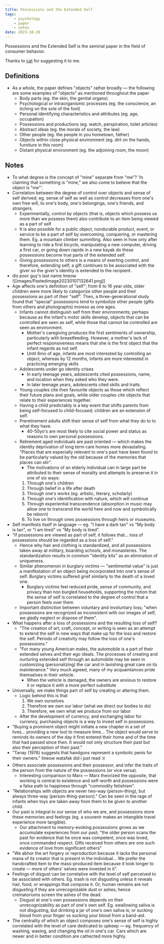 ```yaml
---
title: Possessions and the Extended Self
tags: 
    - psychology
    - paper
    - notes
date: 2023-10-28
---
```


Possessions and the Extended Self is the seminal paper in the field of consumer behavior. 

Thanks to [cat](https://twitter.com/cl207) for suggesting it to me.

## Definitions
- As a whole, the paper defines "objects" rather broadly — the following are some examples of "objects" as mentioned throughout the paper
    - Body parts (eg. the skin, the genital organs)
    - Psychological or intraorganismic processes (eg. the conscience, an itching on the sole of the foot)
    - Personal identifying characteristics and attributes (eg. age, occupation)
    - Possessions and productions (eg. watch, perspiration, toilet articles)
    - Abstract ideas (eg. the morals of society, the law)
    - Other people (eg. the people in you hometown, father)
    - Objects within close physical environment (eg. dirt on the hands, furniture in this room)
    - Distant physical environment (eg. the adjoining room, the moon)

## Notes
- To what degree is the concept of "mine" separate from "me"? 'In claiming that something is "mine," we also come to believe that the object is "me"'.
- Correlation between the degree of control over objects and sense of self derived; eg. sense of self as well as control decreases from one's own free will, to one's body, one's belongings, one's friends, and strangers.
    - Experimentally, control _by_ objects (that is, objects which possess us more than we possess them) also contribute to an item being viewed as a part of self 
    - It is also possible for a public object, nondurable product, event, or service to be a part of self by overcoming, conquering, or mastering them. Eg. a mountain climber summiting. Also seen in how only after learning to ride a first bicycle, manipulating a new computer, driving a first car, or going down rapids in a new kayak do these possessions become true parts of the extended self.
    - Giving possessions to others is a means of exerting control, and therefore, extending self; a gift continues to be associated with the giver so the giver's identity is extended to the recipient. 
- dis poor guy's last name lmeow  
![[images/Pastedimage20230107132641.png]]
- Age affects one's definition of "self"; from 6 to 16 year olds, older children were more likely to categorize other people and their possessions as part of their "self". Then, a three-generational study found that "special" possessions tend to symbolize other people (gifts from others and photographs) moreso as one ages.
    - Infants cannot distinguish self from their environments; perhaps because as the infant's motor skills develop, objects that can be controlled are seen as self, while those that cannot be controlled are seen as environment.
        - Mother's caregiving produces the first sentiments of ownership, particularly with breastfeeding. However, a mother's lack of perfect responsiveness means that she is the first object that the infant regards as not self.
        - Until 6mo of age, infants are most interested by controlling an object, whereas by 12 months, infants are more interested in practicing emerging skills
    - Adolescents under go identity crises
        - In early teenage years, adolescents cited possessions, name, and location when they asked who they were.
        - In later teenage years, adolescents cited skills and traits.
    - Young couples cite their favourite objects as those which reflect their future plans and goals, while older couples cite objects that relate to their experiences together.
    - Having a child predictably is a key event that shifts parents from being self-focused to child-focused; children are an extension of self.
    - Preretirement adults shift their sense of self from what they do to to what they have.
        - 40-50yo's are most likely to cite social power and status as reasons to own personal possessions.
    - Retirement aged individuals are past oriented — which makes the identity deprivation of long term care homes more devastating. "Places that are especially relevant to one's past have been found to be particularly valued by the old because of the memories that places can stir".
        - The motivations of an elderly individual can in large part be attributed to their sense of morality and attempts to preserve it in one of six ways:
        1. Through one's children
        2. Through belief in a life after death
        3. Through one's works (eg. artistic, literary, scholarly)
        4. Through one's identification with nature, which will continue 
        5. Through experiential transcendence (absorption in music may allow one to transcend the world here and now and symbolically be reborn)
        6. To live on through ones possessions through heirs or museums.
- Self manifests itself in language — eg. "I have a dark tan" vs "My body is tan", or "I am tired" vs "My body is tired".
- "If possessions are viewed as part of self, it follows that... loss of possessions should be regarded as a loss of self."
    - Hence why hair and clothing is standardized, and all possessions taken away at military, boarding schools, and monasteries. The standardization results in common "identity kits" as an elimination of uniqueness.
    - Similar phenomenon in burglary victims — "sentimental value" is just a manifestation of an object being incorporated into one's sense of self. Burglary victims suffered grief similarly to the death of a loved one.
        - Burglary victims feel reduced pride, sense of community, and privacy than non burgled households, supporting the notion that the sense of self is correlated to the degree of control that a person feels over them
    - Important distinction between voluntary and involuntary loss; "when possessions are recognized as inconsistent with our images of self, we gladly neglect or dispose of them".
- What happens after a loss of possessions and the resulting loss of self?
    - "The creation of art, craft, concept, or writing is seen as an attempt to extend the self in new ways that make up for the loss and restore the self. Periods of creativity may follow the loss of one's possessions."
    - "For many young American males, the automobile is a part of their extended selves and their ego ideals. The processes of creating and nurturing extended self through an automobile may be seen in customizing (personalizing) the car and in lavishing great care on its maintenance." Very much agreed, many of my acquaintances pride themselves in their vehicle.
        - When the vehicle is damaged, the owners are anxious to restore it or replace it with a more perfect substitute
- Universally, we make things part of self by creating or altering them.
    - Logic behind this is that
        1. We own ourselves
        2. Therefore we own our labor (what we direct our bodies to do)
        3. Therefore, we own what we produce from our labor
    - After the development of currency, and exchanging labor for currency, purchasing objects is a way to invest self in possessions.
- "Buying a prominent object might initiate a new chapter in a set of lives... providing a new tool to measure time... The object would serve to reminds its owners of the day it first entered their home and of the time that had passed since then. It would not only structure their past but also their perception of their past."
- "Tanay (1976) suggests that handguns represent a symbolic penis for their owners." lmeow watafak did i just read ☠️
- Others associate possessions and their possessor, and infer the traits of the person from the nature of the possessions (or vice versa).
    - Interesting comparison to Marx — Marx theorized the opposite, that working is central to existence and self-worth and possessions were a false path to happiness through "commodity fetishism". 
- "Relationships with objects are never two-way (person-thing), but always three-way (person-thing-person)." Can be seen in the rage of infants when toys are taken away from them to be given to another child.
- Our past is integral to our sense of who we are, and possessions store these memories and feelings (eg. a souvenir makes an intangible travel experience more tangible).
    - Our attachment to memory-evoking possessions grows as we accumulate experiences from our past; "the older person scans the past for evidence that he once was competent, once was loved, once commanded respect. Gifts received from others are one such evidence of love from significant others"
- "We abhor the art forgery or reproduction because it lacks the personal mana of its creator that is present in the individual... We prefer the handcrafted item to the mass-produced item because it took longer to create — more of others' selves were invested in it".
- Feelings of disgust can be correlative with the level of self perceived to be associated with others. Eg. trash is not disgusting unless it reveals hair, food, or wrappings that compose it. Or, human remains are not disgusting if they are unrecognizable dust or ashes; hence crematoriums screen the ashes of the dead.
    - Disgust at one's own possessions depends on their unrecognizability as part of one's own self. Eg. swallowing saliva is not disgusting, but drinking a jar of one's own saliva is; or sucking blood from your finger vs sucking your blood from a band-aid.
- The centrality of which an object composes one's sense of self is highly correlated with the level of care dedicated to upkeep — eg. frequency of washing, waxing, and changing the oil in one's car. Cars which are newer and in better condition are cathected more highly.